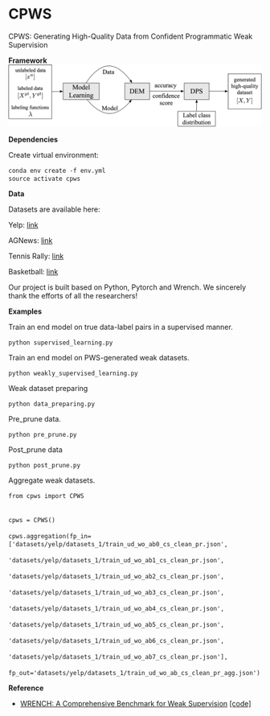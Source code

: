 # CPWS

CPWS: Generating High-Quality Data from Confident Programmatic Weak Supervision

**Framework**
<img src="framework.png"/>

**Dependencies**

Create virtual environment:

```
conda env create -f env.yml
source activate cpws
```

**Data**

Datasets are available here:

Yelp: [link](https://drive.google.com/drive/folders/1rI6wKit4oq3nneqyw4uWrvKw7_b3ut4r?usp=drive_link)

AGNews: [link](https://drive.google.com/drive/folders/1IFuRObRwPBLjTdFgjKxzbyR5Z0KxYxHo?usp=drive_link)

Tennis Rally: [link](https://drive.google.com/drive/folders/1z983x_QPvDwJqLaWxevSQ9xRHmJenrBa?usp=drive_link)

Basketball: [link](https://drive.google.com/drive/folders/1Z7Odq8RukYWYkXFEXB9pWD7Td77miLb2?usp=drive_link)

Our project is built based on Python, Pytorch and Wrench. We sincerely thank the efforts of all the researchers!

**Examples**

Train an end model on true data-label pairs in a supervised manner.

```
python supervised_learning.py
```

Train an end model on PWS-generated weak datasets.

```
python weakly_supervised_learning.py
```

Weak dataset preparing

```
python data_preparing.py
```

Pre_prune data.

```
python pre_prune.py
```

Post_prune data

```
python post_prune.py
```

Aggregate weak datasets.

```
from cpws import CPWS


cpws = CPWS()

cpws.aggregation(fp_in=['datasets/yelp/datasets_1/train_ud_wo_ab0_cs_clean_pr.json',
                    'datasets/yelp/datasets_1/train_ud_wo_ab1_cs_clean_pr.json',
                    'datasets/yelp/datasets_1/train_ud_wo_ab2_cs_clean_pr.json',
                    'datasets/yelp/datasets_1/train_ud_wo_ab3_cs_clean_pr.json',
                    'datasets/yelp/datasets_1/train_ud_wo_ab4_cs_clean_pr.json',
                    'datasets/yelp/datasets_1/train_ud_wo_ab5_cs_clean_pr.json',
                    'datasets/yelp/datasets_1/train_ud_wo_ab6_cs_clean_pr.json',
                    'datasets/yelp/datasets_1/train_ud_wo_ab7_cs_clean_pr.json'],
                    fp_out='datasets/yelp/datasets_1/train_ud_wo_ab_cs_clean_pr_agg.json')
```

**Reference**

- [WRENCH: A Comprehensive Benchmark for Weak Supervision](https://arxiv.org/abs/2109.11377) [[code]](https://github.com/JieyuZ2/wrench)
